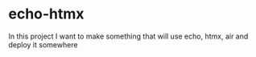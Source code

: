 # echo-htmx

In this project I want to make something that will use echo, htmx, air and deploy it somewhere
